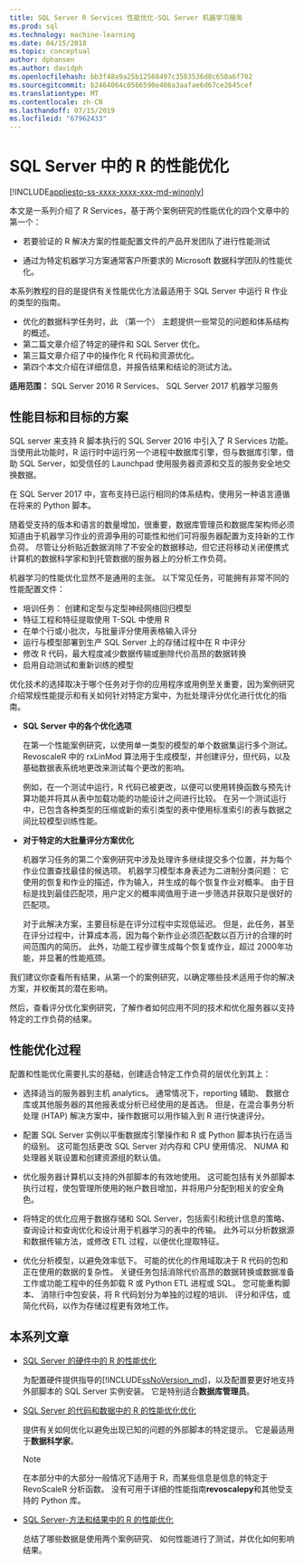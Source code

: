 ```yaml
---
title: SQL Server R Services 性能优化-SQL Server 机器学习服务
ms.prod: sql
ms.technology: machine-learning
ms.date: 04/15/2018
ms.topic: conceptual
author: dphansen
ms.author: davidph
ms.openlocfilehash: bb3f48a9a25b12568497c3583536d8c650a6f702
ms.sourcegitcommit: b2464064c0566590e486a3aafae6d67ce2645cef
ms.translationtype: MT
ms.contentlocale: zh-CN
ms.lasthandoff: 07/15/2019
ms.locfileid: "67962433"
---
```

# <a name="performance-tuning-for-r-in-sql-server"></a>SQL Server 中的 R 的性能优化
[!INCLUDE[appliesto-ss-xxxx-xxxx-xxx-md-winonly](../../includes/appliesto-ss-xxxx-xxxx-xxx-md-winonly.md)]

本文是一系列介绍了 R Services，基于两个案例研究的性能优化的四个文章中的第一个：

- 若要验证的 R 解决方案的性能配置文件的产品开发团队了进行性能测试

- 通过为特定机器学习方案通常客户所要求的 Microsoft 数据科学团队的性能优化。

本系列教程的目的是提供有关性能优化方法最适用于 SQL Server 中运行 R 作业的类型的指南。

+ 优化的数据科学任务时，此 （第一个） 主题提供一些常见的问题和体系结构的概述。
+ 第二篇文章介绍了特定的硬件和 SQL Server 优化。
+ 第三篇文章介绍了中的操作化 R 代码和资源优化。
+ 第四个本文介绍在详细信息，并报告结果和结论的测试方法。

**适用范围：** SQL Server 2016 R Services、 SQL Server 2017 机器学习服务

## <a name="performance-goals-and-targeted-scenarios"></a>性能目标和目标的方案

SQL server 来支持 R 脚本执行的 SQL Server 2016 中引入了 R Services 功能。 当使用此功能时，R 运行时中运行另一个进程中数据库引擎，但与数据库引擎，借助 SQL Server，如受信任的 Launchpad 使用服务器资源和交互的服务安全地交换数据。

在 SQL Server 2017 中，宣布支持已运行相同的体系结构，使用另一种语言遵循在将来的 Python 脚本。

随着受支持的版本和语言的数量增加，很重要，数据库管理员和数据库架构师必须知道由于机器学习作业的资源争用的可能性和他们可将服务器配置为支持新的工作负荷。 尽管让分析贴近数据消除了不安全的数据移动，但它还将移动关闭便携式计算机的数据科学家和到托管数据的服务器上的分析工作负荷。

机器学习的性能优化显然不是通用的主张。 以下常见任务，可能拥有非常不同的性能配置文件：

- 培训任务： 创建和定型与定型神经网络回归模型
- 特征工程和特征提取使用 T-SQL 中使用 R
- 在单个行或小批次，与批量评分使用表格输入评分
- 运行与模型部署到生产 SQL Server 上的存储过程中在 R 中评分
- 修改 R 代码，最大程度减少数据传输或删除代价高昂的数据转换
- 启用自动测试和重新训练的模型

优化技术的选择取决于哪个任务对于你的应用程序或用例至关重要，因为案例研究介绍常规性能提示和有关如何针对特定方案中，为批处理评分优化进行优化的指南。

+ **SQL Server 中的各个优化选项**

    在第一个性能案例研究，以使用单一类型的模型的单个数据集运行多个测试。 RevoscaleR 中的 rxLinMod 算法用于生成模型，并创建评分，但代码，以及基础数据表系统地更改来测试每个更改的影响。

    例如，在一个测试中运行，R 代码已被更改，以便可以使用转换函数与预先计算功能并将其从表中加载功能的功能设计之间进行比较。 在另一个测试运行中，已包含各种类型的压缩或新的索引类型的表中使用标准索引的表与数据之间比较模型训练性能。

+ **对于特定的大批量评分方案优化**

    机器学习任务的第二个案例研究中涉及处理许多继续提交多个位置，并为每个作业位置查找最佳的候选项。 机器学习模型本身表述为二进制分类问题： 它使用的恢复和作业的描述，作为输入，并生成的每个恢复作业对概率。 由于目标是找到最佳匹配项，用户定义的概率阈值用于进一步筛选并获取只是很好的匹配项。

    对于此解决方案，主要目标是在评分过程中实现低延迟。 但是，此任务，甚至在评分过程中，计算成本高，因为每个新作业必须匹配数以百万计的合理的时间范围内的简历。 此外，功能工程步骤生成每个恢复或作业，超过 2000年功能，并显著的性能瓶颈。

我们建议你查看所有结果，从第一个的案例研究，以确定哪些技术适用于你的解决方案，并权衡其的潜在影响。

然后，查看评分优化案例研究，了解作者如何应用不同的技术和优化服务器以支持特定的工作负荷的结果。

## <a name="performance-optimization-process"></a>性能优化过程

配置和性能优化需要扎实的基础，创建适合特定工作负荷的层优化到其上：

- 选择适当的服务器到主机 analytics。 通常情况下，reporting 辅助、 数据仓库或其他服务器的其他报表或分析已经使用的是首选。 但是，在混合事务分析处理 (HTAP) 解决方案中，操作数据可以用作输入到 R 进行快速评分。

- 配置 SQL Server 实例以平衡数据库引擎操作和 R 或 Python 脚本执行在适当的级别。 这可能包括更改 SQL Server 对内存和 CPU 使用情况、 NUMA 和处理器关联设置和创建资源组的默认值。

- 优化服务器计算机以支持的外部脚本的有效地使用。 这可能包括有关外部脚本执行过程，使包管理所使用的帐户数目增加，并将用户分配到相关的安全角色。

- 将特定的优化应用于数据存储和 SQL Server，包括索引和统计信息的策略、 查询设计和查询优化和设计用于机器学习的表中的传输。 此外可以分析数据源和数据传输方法，或修改 ETL 过程，以便优化提取特征。

- 优化分析模型，以避免效率低下。 可能的优化的作用域取决于 R 代码的包和正在使用的数据的复杂性。 关键任务包括消除代价高昂的数据转换或数据准备工作或功能工程中的任务卸载 R 或 Python ETL 进程或 SQL。 您可能重构脚本、 消除行中包安装，将 R 代码划分为单独的过程的培训、 评分和评估，或简化代码，以作为存储过程更有效地工作。

## <a name="articles-in-this-series"></a>本系列文章

+ [SQL Server 的硬件中的 R 的性能优化](../r/sql-server-configuration-r-services.md)

    为配置硬件提供指导的[!INCLUDE[ssNoVersion_md](../../includes/ssnoversion-md.md)]，以及配置要更好地支持外部脚本的 SQL Server 实例安装。 它是特别适合**数据库管理员**。

+ [SQL Server 的代码和数据中的 R 的性能优化优化](../r/r-and-data-optimization-r-services.md)

    提供有关如何优化以避免出现已知的问题的外部脚本的特定提示。 它是最适用于**数据科学家**。

    > [!NOTE]
    > 在本部分中的大部分一般情况下适用于 R，而某些信息是信息的特定于 RevoScaleR 分析函数。 没有可用于详细的性能指南**revoscalepy**和其他受支持的 Python 库。
    >

+ [SQL Server-方法和结果中的 R 的性能优化](../r/performance-case-study-r-services.md)

    总结了哪些数据是使用两个案例研究、 如何性能进行了测试，并优化如何影响结果。
